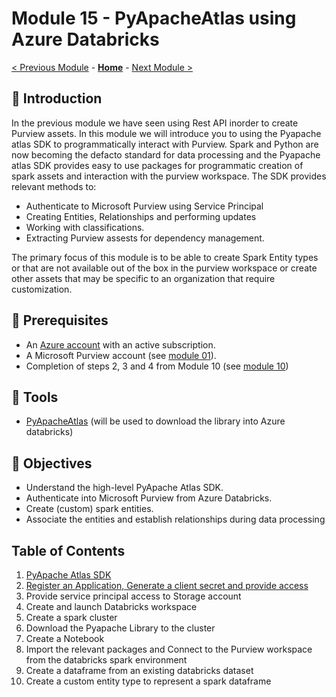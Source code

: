 # Module 15 - PyApacheAtlas using Azure Databricks

[< Previous Module](../modules/module09.md) - **[Home](../README.md)** - [Next Module >](../modules/module11.md)

## :loudspeaker: Introduction

In the previous module we have seen using Rest API inorder to create Purview assets. In this module we will introduce you to using the Pyapache atlas SDK to programmatically interact with Purview. Spark and Python are now becoming the defacto standard for data processing and the Pyapache atlas SDK provides easy to use packages for programmatic creation of spark assets and interaction with the purview workspace. The SDK provides relevant methods to:

* Authenticate to Microsoft Purview using Service Principal
* Creating Entities, Relationships and performing updates 
* Working with classifications.
* Extracting Purview assests for dependency management.

The primary focus of this module is to be able to create Spark Entity types or that are not available out of the box in the purview workspace or create  other assets that may be specific to an organization that require customization.

## :thinking: Prerequisites

* An [Azure account](https://azure.microsoft.com/free/) with an active subscription.
* A Microsoft Purview account (see [module 01](../modules/module01.md)).
* Completion of steps 2, 3 and 4 from Module 10 (see [module 10](../modules/module10.md))

## :hammer: Tools

* [PyApacheAtlas](https://pypi.org/project/pyapacheatlas/) (will be used to download the library into Azure databricks)

## :dart: Objectives

* Understand the high-level PyApache Atlas SDK.
* Authenticate into Microsoft Purview from Azure Databricks.
* Create (custom) spark entities.
* Associate the entities and establish relationships during data processing

## Table of Contents
1. [PyApache Atlas SDK](#1-Pyapache-atlas-SDK)
2. [Register an Application, Generate a client secret and provide access](#2-register-an-application)
3. Provide service principal access to Storage account
3. Create and launch Databricks workspace
4. Create a spark cluster
6. Download the Pyapache Library to the cluster
7. Create a Notebook
8. Import the relevant packages and Connect to the Purview workspace from the databricks spark environment
9. Create a dataframe from an existing databricks dataset
10. Create a custom entity type to represent a spark dataframe



